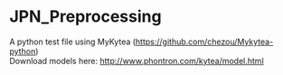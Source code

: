 # JPN_Preprocessing
A python test file using MyKytea (https://github.com/chezou/Mykytea-python)<br/>
Download models here: http://www.phontron.com/kytea/model.html
